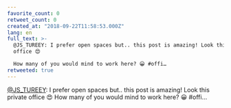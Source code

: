 ```yaml
---
favorite_count: 0
retweet_count: 0
created_at: "2018-09-22T11:58:53.000Z"
lang: en
full_text: >-
  @JS_TUREEY: I prefer open spaces but.. this post is amazing! Look this private
  office 😍

  How many of you would mind to work here? 😀 #offi…
retweeted: true
---
```


[@JS_TUREEY](https://twitter.com/JS_TUREEY): I prefer open spaces but.. this
post is amazing! Look this private office 😍 How many of you would mind to work
here? 😀 #offi…
